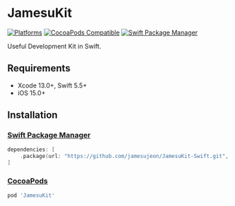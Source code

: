 # JamesuKit

[![Platforms](https://img.shields.io/cocoapods/p/JamesuKit.svg?style=flat)](https://github.com/jamesujeon/JamesuKit-Swift#installation)
[![CocoaPods Compatible](https://img.shields.io/cocoapods/v/JamesuKit.svg?style=flat-square)](https://cocoapods.org/pods/JamesuKit)
[![Swift Package Manager](https://img.shields.io/badge/Swift_Package_Manager-compatible-default?style=flat-square)](https://github.com/jamesujeon/JamesuKit-Swift#installation)

Useful Development Kit in Swift.

## Requirements

- Xcode 13.0+, Swift 5.5+
- iOS 15.0+

## Installation

### [Swift Package Manager](https://github.com/apple/swift-package-manager)

```swift
dependencies: [
    .package(url: "https://github.com/jamesujeon/JamesuKit-Swift.git", .upToNextMajor(from: "1.0.0"))
]
```

### [CocoaPods](https://guides.cocoapods.org/using/using-cocoapods.html)

```ruby
pod 'JamesuKit'
```
